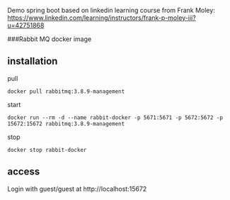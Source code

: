 Demo spring boot based on linkedin learning course from Frank Moley:
https://www.linkedin.com/learning/instructors/frank-p-moley-iii?u=42751868

###Rabbit MQ docker image
## installation
pull
```
docker pull rabbitmq:3.8.9-management

```
start
```
docker run --rm -d --name rabbit-docker -p 5671:5671 -p 5672:5672 -p 15672:15672 rabbitmq:3.8.9-management
```
stop
```
docker stop rabbit-docker
```
## access
Login with guest/guest at http://localhost:15672